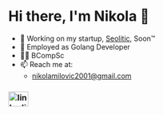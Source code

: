 # Hi there, I'm Nikola 👋
- 🚀 Working on my startup, [Seolitic](https://seolitic.com/), Soon™
- 💼 Employed as Golang Developer
- 👨‍🎓 BCompSc
- 📫 Reach me at:
  - nikolamilovic2001@gmail.com

<h3 align="left"><Socials:</h3>
<p align="left">
<a href="https://www.linkedin.com/in/nikola-milovic/" target="blank"><img align="center" src="https://raw.githubusercontent.com/rahuldkjain/github-profile-readme-generator/master/src/images/icons/Social/linked-in-alt.svg" alt="linkedin url" height="30" width="40" /></a>
</p>
